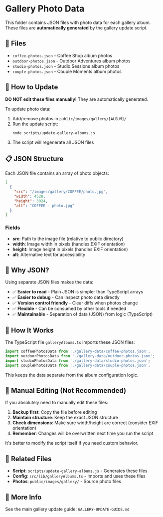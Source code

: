 # Gallery Photo Data

This folder contains JSON files with photo data for each gallery album. These files are **automatically generated** by the gallery update script.

## 📁 Files

- `coffee-photos.json` - Coffee Shop album photos
- `outdoor-photos.json` - Outdoor Adventures album photos
- `studio-photos.json` - Studio Sessions album photos
- `couple-photos.json` - Couple Moments album photos

## 🔄 How to Update

**DO NOT edit these files manually!** They are automatically generated.

To update photo data:

1. Add/remove photos in `public/images/gallery/[ALBUM]/`
2. Run the update script:
   ```bash
   node scripts/update-gallery-albums.js
   ```
3. The script will regenerate all JSON files

## 📋 JSON Structure

Each JSON file contains an array of photo objects:

```json
[
  {
    "src": "/images/gallery/COFFEE/photo.jpg",
    "width": 4528,
    "height": 3024,
    "alt": "COFFEE - photo.jpg"
  }
]
```

### Fields

- **src**: Path to the image file (relative to public directory)
- **width**: Image width in pixels (handles EXIF orientation)
- **height**: Image height in pixels (handles EXIF orientation)
- **alt**: Alternative text for accessibility

## 🎯 Why JSON?

Using separate JSON files makes the data:
- ✅ **Easier to read** - Plain JSON is simpler than TypeScript arrays
- ✅ **Easier to debug** - Can inspect photo data directly
- ✅ **Version control friendly** - Clear diffs when photos change
- ✅ **Flexible** - Can be consumed by other tools if needed
- ✅ **Maintainable** - Separation of data (JSON) from logic (TypeScript)

## 🔧 How It Works

The TypeScript file `galleryAlbums.ts` imports these JSON files:

```typescript
import coffeePhotosData from './gallery-data/coffee-photos.json';
import outdoorPhotosData from './gallery-data/outdoor-photos.json';
import studioPhotosData from './gallery-data/studio-photos.json';
import couplePhotosData from './gallery-data/couple-photos.json';
```

This keeps the data separate from the album configuration logic.

## 📝 Manual Editing (Not Recommended)

If you absolutely need to manually edit these files:

1. **Backup first**: Copy the file before editing
2. **Maintain structure**: Keep the exact JSON structure
3. **Check dimensions**: Make sure width/height are correct (consider EXIF orientation)
4. **Remember**: Changes will be overwritten next time you run the script

It's better to modify the script itself if you need custom behavior.

## 🚀 Related Files

- **Script**: `scripts/update-gallery-albums.js` - Generates these files
- **Config**: `src/lib/galleryAlbums.ts` - Imports and uses these files
- **Photos**: `public/images/gallery/` - Source photo files

## 📖 More Info

See the main gallery update guide: `GALLERY-UPDATE-GUIDE.md`

